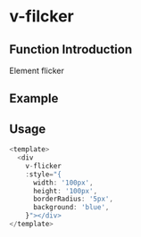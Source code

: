 # v-filcker

## Function Introduction

Element flicker

## Example

<div v-flicker
  :style="{
    width: '200px',
    height: '200px',
    borderRadius: '5px',
    background: 'blue',
  }"></div>

## Usage

```typescript {3}
<template>
  <div
    v-flicker
    :style="{
      width: '100px',
      height: '100px',
      borderRadius: '5px',
      background: 'blue',
    }"></div>
</template>
```
